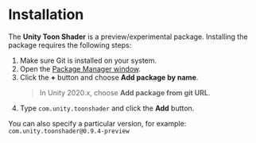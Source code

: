 # Installation

The **Unity Toon Shader** is a preview/experimental package. Installing the package requires the following steps:

1. Make sure Git is installed on your system.
1. Open the [Package Manager window](https://docs.unity3d.com/Manual/upm-ui.html).
1. Click the **+** button and choose **Add package by name**.
   > In Unity 2020.x, choose **Add package from git URL**.
1. Type `com.unity.toonshader` and click the **Add** button.
 
You can also specify a particular version, for example: `com.unity.toonshader@0.9.4-preview`
